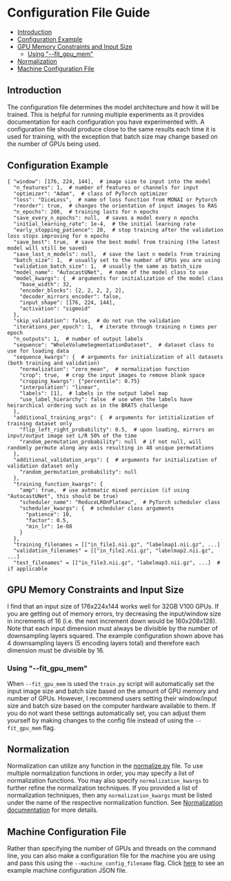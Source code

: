 # Configuration File Guide

* [Introduction](#introduction)
* [Configuration Example](#example)
* [GPU Memory Constraints and Input Size](#gpu)
  * [Using "--fit_gpu_mem"](#fitgpumem)
* [Normalization](#norm)
* [Machine Configuration File](#machine)

## Introduction <a name="introduction"></a>
The configuration file determines the model architecture and how it will be trained.
This is helpful for running multiple experiments as it provides documentation for
each configuration you have experimented with. A configuration file should produce
close to the same results each time it is used for training, with the exception that 
batch size may change based on the number of GPUs being used.

## Configuration Example <a name="example"></a>
```
{ "window": [176, 224, 144],  # image size to input into the model
  "n_features": 1,  # number of features or channels for input
  "optimizer": "Adam",  # class of PyTorch optimizer
  "loss": "DiceLoss",  # name of loss function from MONAI or Pytorch
  "reorder": true,  # changes the orientation of input images to RAS
  "n_epochs": 200,  # training lasts for n epochs
  "save_every_n_epochs": null,  # saves a model every n epochs
  "initial_learning_rate": 1e-4,  # the initial learning rate
  "early_stopping_patience": 20,  # stop training after the validation loss stops improving for n epochs
  "save_best": true,  # save the best model from training (the latest model will still be saved)
  "save_last_n_models": null,  # save the last n models from training
  "batch_size": 1,  # usually set to the number of GPUs you are using
  "validation_batch_size": 1,  # usually the same as batch_size
  "model_name": "AutocastUNet",  # name of the model class to use
  "model_kwargs": {  # arguments for initialization of the model class
    "base_width": 32,
    "encoder_blocks": [2, 2, 2, 2, 2],
    "decoder_mirrors_encoder": false,
    "input_shape": [176, 224, 144],
    "activation": "sigmoid"
  },
  "skip_validation": false,  # do not run the validation
  "iterations_per_epoch": 1,  # iterate through training n times per epoch
  "n_outputs": 1,  # number of output labels
  "sequence": "WholeVolumeSegmentationDataset",  # dataset class to use for loading data
  "sequence_kwargs": {  # arguments for initialization of all datasets (both training and validation)
    "normalization": "zero_mean",  # normalization function
    "crop": true,  # crop the input images to remove blank space
    "cropping_kwargs": {"percentile": 0.75}
    "interpolation": "linear", 
    "labels": [1],  # labels in the output label map
    "use_label_hierarchy": false  # use when the labels have heirarchical ordering such as in the BRATS challenge
  },
  "additional_training_args": {  # arguments for intitialization of training dataset only
    "flip_left_right_probability": 0.5,  # upon loading, mirrors an input/output image set L/R 50% of the time
    "random_permutation_probability": null  # if not null, will randomly permute along any axis resulting in 48 unique permutations
  },
  "additional_validation_args": {  # arguments for initialization of validation dataset only
    "random_permutation_probability": null
  },
  "training_function_kwargs": {
    "amp": true,  # use automatic mixed percision (if using "AutocastUNet", this should be true)
    "scheduler_name": "ReduceLROnPlateau",  # PyTorch scheduler class
    "scheduler_kwargs": {  # scheduler class arguments
      "patience": 10,
      "factor": 0.5,
      "min_lr": 1e-08
    }
  },
  "training_filenames = [["in_file1.nii.gz", "labelmap1.nii.gz", ...]
  "validation_filenames" = [["in_file2.nii.gz", "labelmap2.nii.gz", ...]
  "test_filenames" = [["in_file3.nii.gz", "labelmap3.nii.gz", ...]  # if applicable
```
## GPU Memory Constraints and Input Size <a name="gpu"></a>
I find that an input size of 176x224x144 works well for 32GB V100 GPUs.
If you are getting out of memory errors, try decreasing the input/window size in increments of 16
(i.e. the next increment down would be 160x208x128).
Note that each input dimension must always be divisible by the number of downsampling layers squared.
The example configuration shown above has 4 downsampling layers (5 encoding layers total) and therefore each
dimension must be divisible by 16.


### Using "--fit_gpu_mem" <a name="fitgpumem"></a>
When ```--fit_gpu_mem``` is used the ```train.py``` script will automatically set the input image size and batch size based on the amount of GPU memory and number of GPUs.
However, I recommend users setting their window/input size and batch size based on the
computer hardware available to them.
If you do not want these settings automatically set, you can adjust them yourself by making changes to the config file instead of using the
```--fit_gpu_mem``` flag.

## Normalization <a name="norm"></a>
Normalization can utilize any function in the [normalize.py](../unet3d/utils/normalize.py) file.
To use multiple normalization functions in order, you may specify a list of normalization functions.
You may also specify ```normalization_kwargs``` to further refine the normalization techniques.
If you provided a list of normalization techniques, then any ```normalization_kwargs``` must be 
listed under the name of the respective normalization function.
See [Normalization documentation](Normalization.md) for more details.

## Machine Configuration File <a name="machine"></a>
Rather than specifying the number of GPUs and threads on the command line, you can also make a configuration file for the machine you are using
and pass this using the ```--machine_config_filename``` flag. 
Click [here](../machine_configs/v100_2gpu_32gb_config.json) to see an example machine configuration JSON file.



